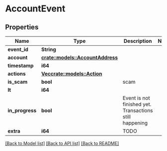 # AccountEvent

## Properties

Name | Type | Description | Notes
------------ | ------------- | ------------- | -------------
**event_id** | **String** |  | 
**account** | [**crate::models::AccountAddress**](AccountAddress.md) |  | 
**timestamp** | **i64** |  | 
**actions** | [**Vec<crate::models::Action>**](Action.md) |  | 
**is_scam** | **bool** | scam | 
**lt** | **i64** |  | 
**in_progress** | **bool** | Event is not finished yet. Transactions still happening | 
**extra** | **i64** | TODO | 

[[Back to Model list]](../README.md#documentation-for-models) [[Back to API list]](../README.md#documentation-for-api-endpoints) [[Back to README]](../README.md)


